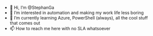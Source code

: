 - 👋 Hi, I’m @StephanGa
- 👀 I’m interested in automation and making my work life less boring
- 🌱 I’m currently learning Azure, PowerShell (always), all the cool stuff that comes out
- 📫 How to reach me here with no SLA whatsoever

<!---
This is the replacement for my technet gallery - back in the days. All scripts come with no warrenty and no support. Deploy in dev/test/prod first. If you don't know scripting - do not use it.
--->
